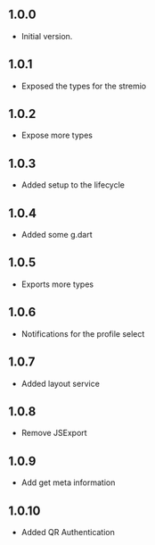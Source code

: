 ## 1.0.0

- Initial version.


## 1.0.1

- Exposed the types for the stremio

## 1.0.2

- Expose more types


## 1.0.3

- Added setup to the lifecycle

## 1.0.4

- Added some g.dart

## 1.0.5

- Exports more types

## 1.0.6

- Notifications for the profile select

## 1.0.7

- Added layout service

## 1.0.8

- Remove JSExport

## 1.0.9

- Add get meta information

## 1.0.10

- Added QR Authentication
